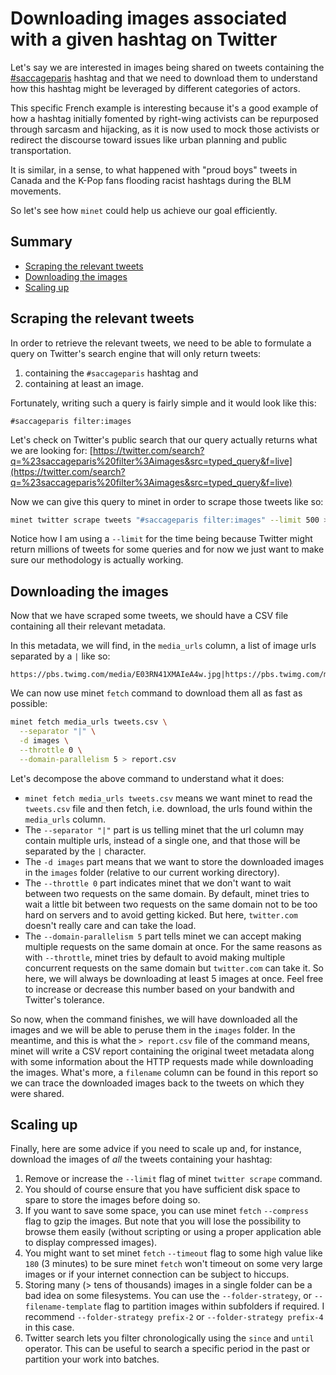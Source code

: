 # Downloading images associated with a given hashtag on Twitter

Let's say we are interested in images being shared on tweets containing the [#saccageparis](https://twitter.com/hashtag/saccageparis) hashtag and that we need to download them to understand how this hashtag might be leveraged by different categories of actors.

This specific French example is interesting because it's a good example of how a hashtag initially fomented by right-wing activists can be repurposed through sarcasm and hijacking, as it is now used to mock those activists or redirect the discourse toward issues like urban planning and public transportation.

It is similar, in a sense, to what happened with "proud boys" tweets in Canada and the K-Pop fans flooding racist hashtags during the BLM movements.

So let's see how `minet` could help us achieve our goal efficiently.

## Summary

* [Scraping the relevant tweets](#scraping-the-relevant-tweets)
* [Downloading the images](#downloading-the-images)
* [Scaling up](#scaling-up)

## Scraping the relevant tweets

In order to retrieve the relevant tweets, we need to be able to formulate a query on Twitter's search engine that will only return tweets:

1. containing the `#saccageparis` hashtag and
2. containing at least an image.

Fortunately, writing such a query is fairly simple and it would look like this:

```
#saccageparis filter:images
```

Let's check on Twitter's public search that our query actually returns what we are looking for: [https://twitter.com/search?q=%23saccageparis%20filter%3Aimages&src=typed_query&f=live](https://twitter.com/search?q=%23saccageparis%20filter%3Aimages&src=typed_query&f=live)

Now we can give this query to minet in order to scrape those tweets like so:

```bash
minet twitter scrape tweets "#saccageparis filter:images" --limit 500 > tweets.csv
```

Notice how I am using a `--limit` for the time being because Twitter might return millions of tweets for some queries and for now we just want to make sure our methodology is actually working.

## Downloading the images

Now that we have scraped some tweets, we should have a CSV file containing all their relevant metadata.

In this metadata, we will find, in the `media_urls` column, a list of image urls separated by a `|` like so:

```
https://pbs.twimg.com/media/E03RN41XMAIeA4w.jpg|https://pbs.twimg.com/media/E03RN4uWEAYaSS8.jpg
```

We can now use minet `fetch` command to download them all as fast as possible:

```bash
minet fetch media_urls tweets.csv \
  --separator "|" \
  -d images \
  --throttle 0 \
  --domain-parallelism 5 > report.csv
```

Let's decompose the above command to understand what it does:

* `minet fetch media_urls tweets.csv` means we want minet to read the `tweets.csv` file and then fetch, i.e. download, the urls found within the `media_urls` column.
* The `--separator "|"` part is us telling minet that the url column may contain multiple urls, instead of a single one, and that those will be separated by the `|` character.
* The `-d images` part means that we want to store the downloaded images in the `images` folder (relative to our current working directory).
* The `--throttle 0` part indicates minet that we don't want to wait between two requests on the same domain. By default, minet tries to wait a little bit between two requests on the same domain not to be too hard on servers and to avoid getting kicked. But here, `twitter.com` doesn't really care and can take the load.
* The `--domain-parallelism 5` part tells minet we can accept making multiple requests on the same domain at once. For the same reasons as with `--throttle`, minet tries by default to avoid making multiple concurrent requests on the same domain but `twitter.com` can take it. So here, we will always be downloading at least 5 images at once. Feel free to increase or decrease this number based on your bandwith and Twitter's tolerance.

So now, when the command finishes, we will have downloaded all the images and we will be able to peruse them in the `images` folder. In the meantime, and this is what the `> report.csv` file of the command means, minet will write a CSV report containing the original tweet metadata along with some information about the HTTP requests made while downloading the images. What's more, a `filename` column can be found in this report so we can trace the downloaded images back to the tweets on which they were shared.

## Scaling up

Finally, here are some advice if you need to scale up and, for instance, download the images of *all* the tweets containing your hashtag:

1. Remove or increase the `--limit` flag of minet `twitter scrape` command.
2. You should of course ensure that you have sufficient disk space to spare to store the images before doing so.
3. If you want to save some space, you can use minet `fetch` `--compress` flag to gzip the images. But note that you will lose the possibility to browse them easily (without scripting or using a proper application able to display compressed images).
4. You might want to set minet `fetch` `--timeout` flag to some high value like `180` (3 minutes) to be sure minet `fetch` won't timeout on some very large images or if your internet connection can be subject to hiccups.
5. Storing many (> tens of thousands) images in a single folder can be a bad idea on some filesystems. You can use the `--folder-strategy`, or `--filename-template` flag to partition images within subfolders if required. I recommend `--folder-strategy prefix-2` or `--folder-strategy prefix-4` in this case.
6. Twitter search lets you filter chronologically using the `since` and `until` operator. This can be useful to search a specific period in the past or partition your work into batches.
